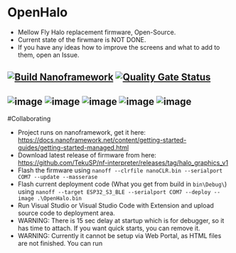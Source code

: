 # OpenHalo
- Mellow Fly Halo replacement firmware, Open-Source.
- Current state of the firwmare is NOT DONE.
- If you have any ideas how to improve the screens and what to add to them, open an Issue.

[![Build Nanoframework](https://github.com/TekuSP/OpenHalo/actions/workflows/nanoframework_build.yml/badge.svg?branch=master)](https://github.com/TekuSP/OpenHalo/actions/workflows/nanoframework_build.yml)
[![Quality Gate Status](https://sonarcloud.io/api/project_badges/measure?project=TekuSP_OpenHalo&metric=alert_status)](https://sonarcloud.io/summary/new_code?id=TekuSP_OpenHalo)
---
 ![image](https://github.com/TekuSP/OpenHalo/assets/13198444/df67db7e-9a60-4000-8a0f-c8efe350ac0d)
 ![image](https://github.com/TekuSP/OpenHalo/assets/13198444/383a31a1-ae9c-4b33-806c-89166bdfe481)
 ![image](https://github.com/TekuSP/OpenHalo/assets/13198444/3da6add0-58e6-43df-a21e-c68618b3a21f)
 ![image](https://github.com/TekuSP/OpenHalo/assets/13198444/48b68e8d-33e9-4129-ad90-e2350c2a8049)
 ![image](https://github.com/TekuSP/OpenHalo/assets/13198444/6eb68406-c70a-4abb-bd43-35565a1cc5c2)
---
#Collaborating
- Project runs on nanoframework, get it here: https://docs.nanoframework.net/content/getting-started-guides/getting-started-managed.html
- Download latest release of firmware from here: https://github.com/TekuSP/nf-interpreter/releases/tag/halo_graphics_v1
- Flash the firmware using `nanoff --clrfile nanoCLR.bin --serialport COM7 --update --masserase`
- Flash current deployment code (What you get from build in `bin\Debug\`) using `nanoff --target ESP32_S3_BLE --serialport COM7 --deploy --image .\OpenHalo.bin`
- Run Visual Studio or Visual Studio Code with Extension and upload source code to deployment area.
- WARNING: There is 15 sec delay at startup which is for debugger, so it has time to attach. If you want quick starts, you can remove it.
- WARNING: Currently it cannot be setup via Web Portal, as HTML files are not finished. You can run 
